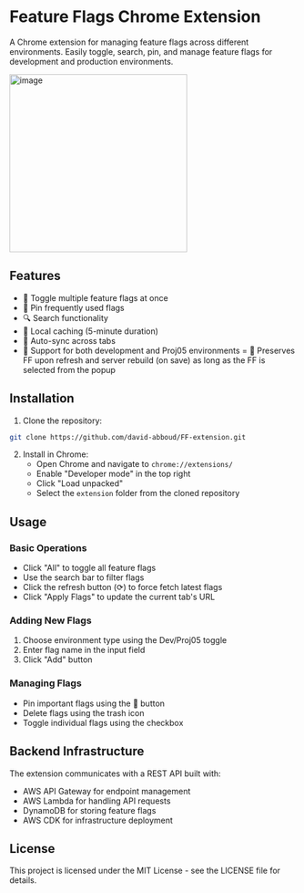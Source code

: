 # Feature Flags Chrome Extension

A Chrome extension for managing feature flags across different environments. Easily toggle, search, pin, and manage feature flags for development and production environments.

<img width="312" alt="image" src="https://github.com/user-attachments/assets/05fec918-e79c-4014-b5e3-753ed4bbf17e">

## Features

- 🔄 Toggle multiple feature flags at once
- 📌 Pin frequently used flags
- 🔍 Search functionality
- 💾 Local caching (5-minute duration)
- 🔄 Auto-sync across tabs
- 🎯 Support for both development and Proj05 environments
= 💾 Preserves FF upon refresh and server rebuild (on save) as long as the FF is selected from the popup

## Installation

1. Clone the repository:
```bash
git clone https://github.com/david-abboud/FF-extension.git
```

2. Install in Chrome:
   - Open Chrome and navigate to `chrome://extensions/`
   - Enable "Developer mode" in the top right
   - Click "Load unpacked"
   - Select the `extension` folder from the cloned repository

## Usage

### Basic Operations
- Click "All" to toggle all feature flags
- Use the search bar to filter flags
- Click the refresh button (⟳) to force fetch latest flags
- Click "Apply Flags" to update the current tab's URL

### Adding New Flags
1. Choose environment type using the Dev/Proj05 toggle
2. Enter flag name in the input field
3. Click "Add" button

### Managing Flags
- Pin important flags using the 📌 button
- Delete flags using the trash icon
- Toggle individual flags using the checkbox

## Backend Infrastructure

The extension communicates with a REST API built with:
- AWS API Gateway for endpoint management
- AWS Lambda for handling API requests
- DynamoDB for storing feature flags
- AWS CDK for infrastructure deployment

## License

This project is licensed under the MIT License - see the LICENSE file for details.
